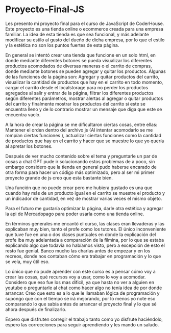 # Proyecto-Final-JS
 
Les presento mi proyecto final para el curso de JavaScript de CoderHouse. Este proyecto es una tienda online o ecommerce creada para una empresa familiar. La idea de esta tienda es que sea funcional, y más adelante modificar su estilo al gusto del dueño de dicha empresa, por lo que el estilo y la estética no son los puntos fuertes de esta página. 
 
En general se intentó crear una tienda que funcione en un solo html, en donde mediante diferentes botones se pueda visualizar los diferentes productos acomodados de diversas maneras o el carrito de compras, donde mediante botones se pueden agregar y quitar los productos. Algunas de las funciones de la página son: Agregar y quitar productos del carrito, visualizar la cantidad de productos que hay en el carrito en todo momento, cargar el carrito desde el localstorage para no perder los productos agregados al salir y entrar de la página, filtrar los diferentes productos según diferentes parámetros, mostrar alertas al agregar o quitar productos del carrito y finalmente mostrar los productos del carrito si este se encuentra lleno y de lo contrario mostrar un mensaje que diga que este se encuentra vacío. 

A la hora de crear la página se me dificultaron ciertas cosas, entre ellas: Mantener el orden dentro del archivo js (Al intentar acomodarlo se me rompían ciertas funciones ), actualizar ciertas funciones como la cantidad de productos que hay en el carrito y hacer que se muestre lo que yo quería al apretar los botones. 

Después de ver mucho contenido sobre el tema y preguntarle un par de cosas a chat GPT pude ir solucionando estos problemas de a poco, sin embargo considero que la tienda en general pudo haberse encarado de otra forma para hacer un código más optimizado, pero al ser mi primer proyecto grande de js creo que esta bastante bien.

Una  función que no puede crear pero me hubiera gustado es una que cuando hay más de un producto igual en el carrito se muestre el producto y un indicador de cantidad, en vez de mostrar varias veces el mismo objeto. 

Para el futuro me gustaría optimizar la página, darle otra estética y agregar la api de Mercadopago para poder usarla como una tienda online. 

En términos generales me encantó el curso, las clases eran llevaderas y las explicaban muy bien, tanto el profe como los tutores. El único inconveniente que tuve fue en una o dos clases puntuales en donde la explicación del profe iba muy adelantada a comparación de la filmina, por lo que se estaba explicando algo que todavía no habíamos visto, pero a excepción de esto el resto fue genial. Banco mucho las charlas antes de empezar y en los recreos, donde nos contaban cómo era trabajar en programación y lo que se veía, muy útil eso. 

Lo único que no pude aprender con este curso es a pensar cómo voy a crear las cosas, qué recursos voy a usar, como lo voy a acomodar. Considero que eso fue los mas dificil, ya que hasta no ver a alguien en youtube o preguntarle al chat como hacer algo no tenía idea de por donde arrancar. Creo que esto es a lo que le llamaban lógica de programación y supongo que con el tiempo se irá mejorando, por lo menos yo note eso comparando lo que sabía antes de arrancar el proyecto final y lo que sé ahora después de finalizarlo.

Espero que disfruten corregir el trabajo tanto como yo disfrute haciéndolo, espero las correcciones para seguir aprendiendo y les mando un saludo.  
